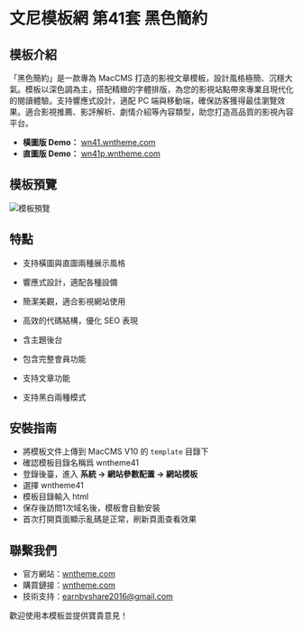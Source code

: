 # 文尼模板網 第41套 黑色簡約

## 模板介紹
「黑色簡約」是一款專為 MacCMS 打造的影視文章模板，設計風格極簡、沉穩大氣。模板以深色調為主，搭配精緻的字體排版，為您的影視站點帶來專業且現代化的閱讀體驗。支持響應式設計，適配 PC 端與移動端，確保訪客獲得最佳瀏覽效果。適合影視推薦、影評解析、劇情介紹等內容類型，助您打造高品質的影視內容平台。
- **橫圖版 Demo：** [wn41.wntheme.com](http://wn41.wntheme.com)
- **直圖版 Demo：** [wn41p.wntheme.com](http://wn41p.wntheme.com)

## 模板預覽
![模板預覽](https://wntheme.com/wp-content/uploads/2024/10/06163929177-scaled.webp)

## 特點
- 支持橫圖與直圖兩種展示風格
- 響應式設計，適配各種設備
- 簡潔美觀，適合影視網站使用
- 高效的代碼結構，優化 SEO 表現
- 含主題後台
- 包含完整會員功能
- 支持文章功能

- 支持黑白兩種模式

## 安裝指南
- 將模板文件上傳到 MacCMS V10 的 `template` 目錄下
- 確認模板目錄名稱爲 wntheme41
- 登錄後臺，進入 **系統 -> 網站參數配置 -> 網站模板**
- 選擇 wntheme41
- 模板目錄輸入 html
- 保存後訪問1次域名後，模板會自動安裝
- 首次打開頁面顯示亂碼是正常，刷新頁面查看效果

## 聯繫我們
- 官方網站：[wntheme.com](http://wntheme.com)
- 購買鏈接：[wntheme.com](http://wntheme.com/wntheme41)
- 技術支持：[earnbyshare2016@gmail.com](mailto:earnbyshare2016@gmail.com)

歡迎使用本模板並提供寶貴意見！
